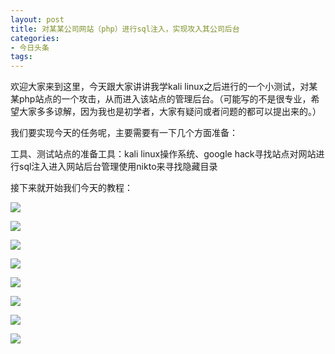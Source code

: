 ```yaml
---
layout: post
title: 对某某公司网站（php）进行sql注入，实现攻入其公司后台
categories:
- 今日头条
tags:
---
```

欢迎大家来到这里，今天跟大家讲讲我学kali linux之后进行的一个小测试，对某某php站点的一个攻击，从而进入该站点的管理后台。（可能写的不是很专业，希望大家多多谅解，因为我也是初学者，大家有疑问或者问题的都可以提出来的。）

我们要实现今天的任务呢，主要需要有一下几个方面准备：

工具、测试站点的准备工具：kali linux操作系统、google hack寻找站点对网站进行sql注入进入网站后台管理使用nikto来寻找隐藏目录

接下来就开始我们今天的教程：

![](http://p3.pstatp.com/large/a770005841777e573e8)

![](http://p5a.pstatp.com/large/a7900057f98caedaa64)

![](http://p3.pstatp.com/large/a7700058889330b113e)

![](http://p3.pstatp.com/large/a7700058acabc5626aa)

![](http://p1.pstatp.com/large/a78000587ff1056c8e4)

![](http://p3.pstatp.com/large/a7700058d37a4509b94)

![](http://p3.pstatp.com/large/a79000586b1777cd391)

![](http://p3.pstatp.com/large/a7700058dda61714239)